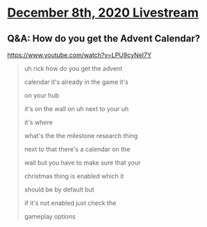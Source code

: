 # [December 8th, 2020 Livestream](../2020-12-08.md)
## Q&A: How do you get the Advent Calendar?
https://www.youtube.com/watch?v=LPU9cyNeI7Y
> uh rick how do you get the advent
> 
> calendar it's already in the game it's
> 
> on your hub
> 
> it's on the wall on uh next to your uh
> 
> it's where
> 
> what's the the milestone research thing
> 
> next to that there's a calendar on the
> 
> wall but you have to make sure that your
> 
> christmas thing is enabled which it
> 
> should be by default but
> 
> if it's not enabled just check the
> 
> gameplay options
> 
